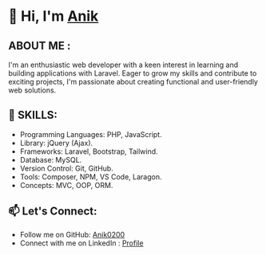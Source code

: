 # 👋 Hi, I'm [Anik](https://github.com/Anik0200)

## ABOUT ME :

I'm an enthusiastic web developer with a keen interest in learning and building applications with Laravel. 
Eager to grow my skills and contribute to exciting projects, I'm passionate about creating functional and user-friendly web solutions.

## 🌟 SKILLS:

- Programming Languages: PHP, JavaScript. 
- Library: jQuery (Ajax).
- Frameworks: Laravel, Bootstrap, Tailwind.
- Database: MySQL.
- Version Control: Git, GitHub.
- Tools: Composer, NPM, VS Code, Laragon.
- Concepts: MVC, OOP, ORM.

## 📫 Let's Connect: 
- Follow me on GitHub: [Anik0200](https://github.com/Anik0200)
- Connect with me on LinkedIn : [Profile](https://www.linkedin.com/in/md-abdollah-radi-anik-a48a8a277)

